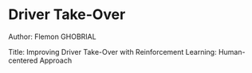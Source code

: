 # Driver Take-Over

Author: 
Flemon GHOBRIAL

Title:
Improving Driver Take-Over with Reinforcement Learning: Human-centered Approach
